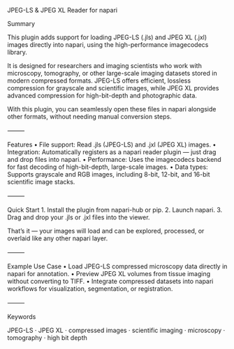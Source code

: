 JPEG-LS & JPEG XL Reader for napari

Summary

This plugin adds support for loading JPEG-LS (.jls) and JPEG XL (.jxl) images directly into napari, using the high-performance imagecodecs library.

It is designed for researchers and imaging scientists who work with microscopy, tomography, or other large-scale imaging datasets stored in modern compressed formats. JPEG-LS offers efficient, lossless compression for grayscale and scientific images, while JPEG XL provides advanced compression for high-bit-depth and photographic data.

With this plugin, you can seamlessly open these files in napari alongside other formats, without needing manual conversion steps.

⸻

Features
	•	File support: Read .jls (JPEG-LS) and .jxl (JPEG XL) images.
	•	Integration: Automatically registers as a napari reader plugin — just drag and drop files into napari.
	•	Performance: Uses the imagecodecs backend for fast decoding of high-bit-depth, large-scale images.
	•	Data types: Supports grayscale and RGB images, including 8-bit, 12-bit, and 16-bit scientific image stacks.

⸻

Quick Start
	1.	Install the plugin from napari-hub or pip.
	2.	Launch napari.
	3.	Drag and drop your .jls or .jxl files into the viewer.

That’s it — your images will load and can be explored, processed, or overlaid like any other napari layer.

⸻

Example Use Case
	•	Load JPEG-LS compressed microscopy data directly in napari for annotation.
	•	Preview JPEG XL volumes from tissue imaging without converting to TIFF.
	•	Integrate compressed datasets into napari workflows for visualization, segmentation, or registration.

⸻

Keywords

JPEG-LS · JPEG XL · compressed images · scientific imaging · microscopy · tomography · high bit depth
